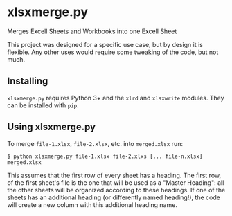 # xlsxmerge.py
Merges Excell Sheets and Workbooks into one Excell Sheet

This project was designed for a specific use case, but by design it is
flexible. Any other uses would require some tweaking of the code, but
not much.  

## Installing 

`xlsxmerge.py` requires Python 3+ and the `xlrd` and `xlsxwrite`
modules. They can be installed with `pip`.

## Using xlsxmerge.py

To merge `file-1.xlsx`, `file-2.xlsx`, etc. into `merged.xlsx` run:

    $ python xlsxmerge.py file-1.xlsx file-2.xlxs [... file-n.xlsx] merged.xlsx

This assumes that the first row of every sheet has a heading. The first
row, of the first sheet's file is the one that will be used as a "Master
Heading": all the other sheets will be organized according to these
headings. If one of the sheets has an additional heading (or differently
named heading!), the code will create a new column with this additional
heading name.
